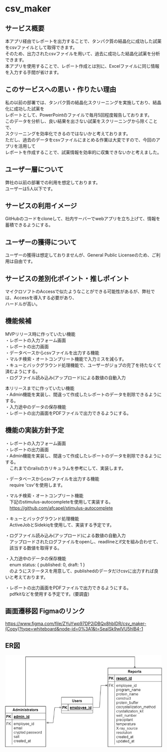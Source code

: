 # csv_maker

## サービス概要
本アプリ経由でレポートを出力することで、タンパク質の結晶化に成功した試薬をcsvファイルとして取得できます。  
そのため、出力されたcsvファイルを用いて、過去に成功した結晶化試薬を分析できます。  
本アプリを使用することで、レポート作成とは別に、Excelファイルに同じ情報を入力する手間が省けます。  

## このサービスへの思い・作りたい理由
私の以前の部署では、タンパク質の結晶化スクリーニングを実施しており、結晶化に成功した試薬を    
レポートとして、PowerPointのファイルで毎月5回程度報告しております。  
このデータを分析し、良い結果を出さない試薬をスクリーニングから除くことで、  
スクリーニングを効率化できるのではないかと考えております。  
ただし、過去のデータをcsvファイルにまとめる作業は大変ですので、今回のアプリを活用して  
レポートを作成することで、試薬情報を効率的に収集できないかと考えました。  

## ユーザー層について
弊社の以前の部署での利用を想定しております。  
ユーザーは5人以下です。  

## サービスの利用イメージ
GitHubのコードをcloneして、社内サーバーでwebアプリを立ち上げて、情報を蓄積できるようにする。  

## ユーザーの獲得について
ユーザーの獲得は想定しておりませんが、General Public Licenseのため、ご利用は自由です。  

## サービスの差別化ポイント・推しポイント
マイクロソフトのAccessで似たようなことができる可能性があるが、弊社では、Accessを導入する必要があり、  
ハードルが高い。  

## 機能候補
MVPリリース時に作っていたい機能  
・レポートの入力フォーム画面  
・レポートの出力画面  
・データベースからcsvファイルを出力する機能  
・マルチ検索・オートコンプリート機能で入力ミスを減らす。  
・キューとバックグラウンド処理機能で、ユーザーがジョブの完了を待たなくて済むようにする。  
・ログファイル読み込み(アップロード)による数値の自動入力  

本リリースまでに作っていたい機能  
・Admin機能を実装し、間違って作成したレポートのデータを削除できるようにする。  
・入力途中のデータの保存機能  
・レポートの出力画面をPDFファイルで出力できるようにする。  

## 機能の実装方針予定
・レポートの入力フォーム画面  
・レポートの出力画面  
・Admin機能を実装し、間違って作成したレポートのデータを削除できるようにする。  
　これまでのrailsのカリキュラムを参考にして、実装します。  

・データベースからcsvファイルを出力する機能  
　require 'csv'を使用します。  

・マルチ検索・オートコンプリート機能  
　下記のstimulus-autocompleteを使用して実装する。  
　https://github.com/afcapel/stimulus-autocomplete  

・キューとバックグラウンド処理機能  
　ActiveJobとSidekiqを使用して、実装する予定です。  

・ログファイル読み込み(アップロード)による数値の自動入力  
　アップロードされたログファイルをopenし、readlineとif文を組み合わせて、  
　該当する数値を取得する。  

・入力途中のデータの保存機能  
　enum status: { published: 0, draft: 1 }  
　のようにステータスを用意して、publishedのデータだけcsvに出力すれば良いと考えております。  

・レポートの出力画面をPDFファイルで出力できるようにする。  
　pdfkitなどを使用する予定です。(要調査)  

## 画面遷移図 Figmaのリンク  
https://www.figma.com/file/ZYuYwp97DP2jDBQx8hbIDR/csv_maker-(Copy)?type=whiteboard&node-id=0%3A1&t=SeaISk9wlVU5hlB4-1  

## ER図  
![Alt text](image-2.png)  